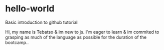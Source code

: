 # hello-world
Basic introduction to github tutorial 

Hi, my name is Tebatso & im new to js.
I'm eager to learn & im commited to grasping as much of the language as possible for the duration of the bootcamp..
